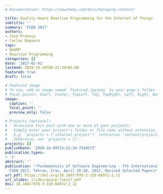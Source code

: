 ```yaml
---
# Documentation: https://wowchemy.com/docs/managing-content/

title: Quality-Aware Reactive Programming for the Internet of Things
subtitle: ''
summary: 'FSEN 2017'
authors:
- José Proença
- Carlos Baquero
tags:
- QUARP
- Reactive Programming
categories: []
date: '2017-01-01'
lastmod: 2020-10-10T00:22:34+01:00
featured: true
draft: false

# Featured image
# To use, add an image named `featured.jpg/png` to your page's folder.
# Focal points: Smart, Center, TopLeft, Top, TopRight, Left, Right, BottomLeft, Bottom, BottomRight.
image:
  caption: ''
  focal_point: ''
  preview_only: false

# Projects (optional).
#   Associate this post with one or more of your projects.
#   Simply enter your project's folder or file name without extension.
#   E.g. `projects = ["internal-project"]` references `content/project/deep-learning/index.md`.
#   Otherwise, set `projects = []`.
projects: []
publishDate: '2020-10-09T23:22:34.754057Z'
publication_types:
- '1'
abstract: ''
publication: '*Fundamentals of Software Engineering - 7th International Conference,
  FSEN 2017, Tehran, Iran, April 26-28, 2017, Revised Selected Papers*'
url_pdf: https://doi.org/10.1007/978-3-319-68972-2_12
url_slides: slides/quarp-fsen17.pdf
doi: 10.1007/978-3-319-68972-2_12
---
```


